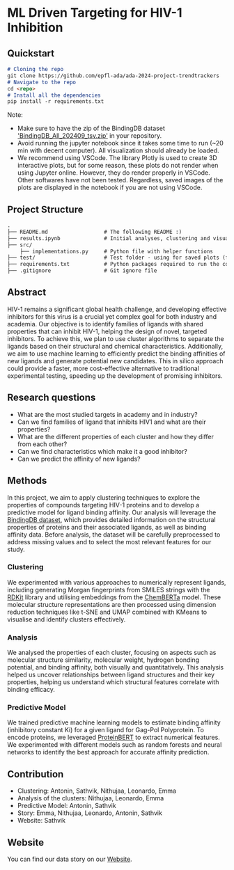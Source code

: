 # ML Driven Targeting for HIV-1 Inhibition

## Quickstart

```markdown
# Cloning the repo
git clone https://github.com/epfl-ada/ada-2024-project-trendtrackers
# Navigate to the repo
cd <repo>
# Install all the dependencies
pip install -r requirements.txt
```

Note:
- Make sure to have the zip of the BindingDB dataset ['BindingDB_All_202409_tsv.zip'](https://www.bindingdb.org/rwd/bind/chemsearch/marvin/SDFdownload.jsp?download_file=/bind/downloads/BindingDB_All_202409_tsv.zip) in your repository.
- Avoid running the jupyter notebook since it takes some time to run (~20 min with decent computer). All visualization should already be loaded.
- We recommend using VSCode. The library Plotly is used to create 3D interactive plots, but for some reason, these plots do not render when using Jupyter online. However, they do render properly in VSCode. Other softwares have not been tested. Regardless, saved images of the plots are displayed in the notebook if you are not using VSCode.

## Project Structure

```markdown
.
├── README.md                  # The following README :)
├── results.ipynb              # Initial analyses, clustering and visualisations
├── src/
    ├── implementations.py     # Python file with helper functions
├── test/                      # Test folder - using for saved plots (for now)
├── requirements.txt           # Python packages required to run the code
├── .gitignore                 # Git ignore file
```

## Abstract

HIV-1 remains a significant global health challenge, and developing effective inhibitors for this virus is a crucial yet complex goal for both industry and academia. Our objective is to identify families of ligands with shared properties that can inhibit HIV-1, helping the design of novel, targeted inhibitors. To achieve this, we plan to use cluster algorithms to separate the ligands based on their structural and chemical characteristics. Additionally, we aim to use machine learning to efficiently predict the binding affinities of new ligands and generate potential new candidates. This in silico approach could provide a faster, more cost-effective alternative to traditional experimental testing, speeding up the development of promising inhibitors.

## Research questions

- What are the most studied targets in academy and in industry?
- Can we find families of ligand that inhibits HIV1 and what are their properties?
- What are the different properties of each cluster and how they differ from each other?
- Can we find characteristics which make it a good inhibitor?
- Can we predict the affinity of new ligands?

## Methods

In this project, we aim to apply clustering techniques to explore the properties of compounds targeting HIV-1 proteins and to develop a predictive model for ligand binding affinity. Our analysis will leverage the [BindingDB dataset](https://www.bindingdb.org/rwd/bind/chemsearch/marvin/SDFdownload.jsp?download_file=/bind/downloads/BindingDB_All_202411_tsv.zip), which provides detailed information on the structural properties of proteins and their associated ligands, as well as binding affinity data. Before analysis, the dataset will be carefully preprocessed to address missing values and to select the most relevant features for our study.

### Clustering

We experimented with various approaches to numerically represent ligands, including generating Morgan fingerprints from SMILES strings with the [RDKit](https://www.rdkit.org/) library and utilising embeddings from the [ChemBERTa](https://huggingface.co/seyonec/ChemBERTa-zinc-base-v1) model. These molecular structure representations are then processed using dimension reduction techniques like t-SNE and UMAP combined with KMeans to visualise and identify clusters effectively. 

### Analysis

We analysed the properties of each cluster, focusing on aspects such as molecular structure similarity, molecular weight, hydrogen bonding potential, and binding affinity, both visually and quantitatively. This analysis helped us uncover relationships between ligand structures and their key properties, helping us understand which structural features correlate with binding efficacy.

### Predictive Model

We trained predictive machine learning models to estimate binding affinity (inhibitory constant Ki) for a given ligand for Gag-Pol Polyprotein. To encode proteins, we leveraged [ProteinBERT](https://github.com/nadavbra/protein_bert) to extract numerical features. We experimented with different models such as random forests and neural networks to identify the best approach for accurate affinity prediction.

## Contribution

- Clustering: Antonin, Sathvik, Nithujaa, Leonardo, Emma
- Analysis of the clusters: Nithujaa, Leonardo, Emma
- Predictive Model: Antonin, Sathvik
- Story: Emma, Nithujaa, Leonardo, Antonin, Sathvik
- Website: Sathvik

## Website

You can find our data story on our [Website](https://trendtrackers.github.io/).
